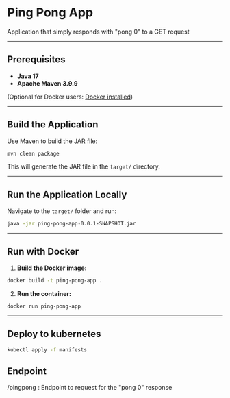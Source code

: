 # Ping Pong App

Application that simply responds with &quot;pong 0&quot; to a GET request

---

## Prerequisites

* **Java 17**
* **Apache Maven 3.9.9**

(Optional for Docker users: [Docker installed](https://docs.docker.com/get-docker/))

---

## Build the Application

Use Maven to build the JAR file:

```bash
mvn clean package
```

This will generate the JAR file in the `target/` directory.

---

## Run the Application Locally

Navigate to the `target/` folder and run:

```bash
java -jar ping-pong-app-0.0.1-SNAPSHOT.jar
```

---

## Run with Docker

1. **Build the Docker image:**

```bash
docker build -t ping-pong-app .
```

2. **Run the container:**

```bash
docker run ping-pong-app
```

---

## Deploy to kubernetes

```bash
kubectl apply -f manifests
```

## Endpoint

/pingpong : Endpoint to request for the "pong 0" response

